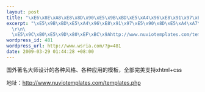 ```yaml
--- 
layout: post
title: "\xE6\x8E\xA8\xE8\x8D\x90\xE5\x9B\xBD\xE5\xA4\x96\xE8\x91\x97\xE5\x90\x8D\xE7\x9A\x84xhtml+css\xE6\xA8\xA1\xE6\x9D\xBF"
excerpt: "\xE5\x9B\xBD\xE5\xA4\x96\xE8\x91\x97\xE5\x90\x8D\xE5\xA4\xA7\xE5\xB8\x88\xE8\xAE\xBE\xE8\xAE\xA1\xE7\x9A\x84\xE5\x90\x84\xE7\xA7\x8D\xE5\xBA\x94\xE7\x94\xA8\xE6\xA8\xA1\xE6\x9D\xBF\xEF\xBC\x8C\xE5\xAE\x8C\xE7\xBE\x8E\xE6\x94\xAF\xE6\x8C\x81xhtml+css\r\n\
  \r\n\
  \xE5\x9C\xB0\xE5\x9D\x80\xEF\xBC\x9Ahttp://www.nuviotemplates.com/templates.php\r\n"
wordpress_id: 481
wordpress_url: http://www.wsria.com/?p=481
date: 2009-03-29 01:44:28 +08:00
---
```

国外著名大师设计的各种风格、各种应用的模板，全部完美支持xhtml+css

地址：<a title="下载模板" href="http://www.nuviotemplates.com/templates.php" target="_blank">http://www.nuviotemplates.com/templates.php</a>
